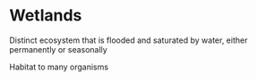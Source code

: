 # Wetlands

Distinct ecosystem that is flooded and saturated by water, either permanently
or seasonally 

Habitat to many organisms

